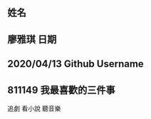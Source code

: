  
 姓名
----
廖雅琪
日期
----
2020/04/13
Github Username
---------------
811149
我最喜歡的三件事
---------------
追劇 看小說 聽音樂